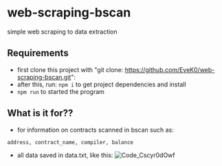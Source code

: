 # web-scraping-bscan
simple web scraping to data extraction
## Requirements
- first clone this project with "git clone: https://github.com/EveK0/web-scraping-bscan.git":
- after this, run: ```npm i``` to get project dependencies and install
- ```npm run``` to started the program

## What is it for??
- for information on contracts scanned in bscan such as:
```
address, contract_name, compiler, balance
```
- all data saved in data.txt, like this: 
![Code_Cscyr0dOwf](https://user-images.githubusercontent.com/67254863/202670170-9cc3b9c1-8c16-4df7-a71b-0004a6c1112c.png)
